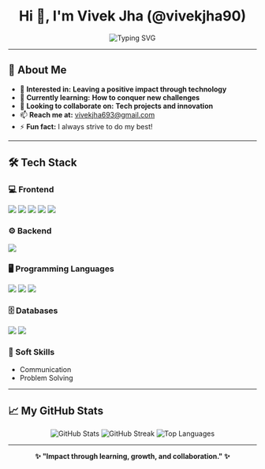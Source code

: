 <h1 align="center">Hi 👋, I'm Vivek Jha (@vivekjha90)</h1>
<p align="center">
  <img src="https://readme-typing-svg.demolab.com?font=Fira+Code&pause=1000&center=true&vCenter=true&width=435&lines=Impact+Maker;Tech+Collaborator;Lifelong+Learner" alt="Typing SVG" />
</p>

---

## 👤 About Me

- 👀 **Interested in:** <b>Leaving a positive impact through technology</b>
- 🌱 **Currently learning:** <b>How to conquer new challenges</b>
- 🤝 **Looking to collaborate on:** <b>Tech projects and innovation</b>
- 📫 **Reach me at:** [vivekjha693@gmail.com](mailto:vivekjha693@gmail.com)
- ⚡ **Fun fact:** I always strive to do my best!

---

## 🛠️ Tech Stack

### 💻 Frontend
<img src="https://img.shields.io/badge/HTML5-E34F26?style=flat-square&logo=html5&logoColor=white" />
<img src="https://img.shields.io/badge/CSS3-1572B6?style=flat-square&logo=css3&logoColor=white" />
<img src="https://img.shields.io/badge/JavaScript-F7DF1E?style=flat-square&logo=javascript&logoColor=black" />
<img src="https://img.shields.io/badge/Bootstrap-7952B3?style=flat-square&logo=bootstrap&logoColor=white" />
<img src="https://img.shields.io/badge/React-61DAFB?style=flat-square&logo=react&logoColor=black" />

### ⚙️ Backend
<img src="https://img.shields.io/badge/Node.js-339933?style=flat-square&logo=nodedotjs&logoColor=white" />

### 🖥️ Programming Languages
<img src="https://img.shields.io/badge/C++-00599C?style=flat-square&logo=cplusplus&logoColor=white" />
<img src="https://img.shields.io/badge/Java-007396?style=flat-square&logo=java&logoColor=white" />
<img src="https://img.shields.io/badge/JavaScript-F7DF1E?style=flat-square&logo=javascript&logoColor=black" />

### 🗄️ Databases
<img src="https://img.shields.io/badge/MongoDB-47A248?style=flat-square&logo=mongodb&logoColor=white" />
<img src="https://img.shields.io/badge/SQL-003B57?style=flat-square&logo=postgresql&logoColor=white" />

### 🧠 Soft Skills
- Communication
- Problem Solving

---

## 📈 My GitHub Stats

<p align="center">
  <img src="https://github-readme-stats.vercel.app/api?username=vivekjha90&show_icons=true&theme=radical" alt="GitHub Stats" />
  <img src="https://github-readme-streak-stats.herokuapp.com/?user=vivekjha90&theme=radical" alt="GitHub Streak" />
  <img src="https://github-readme-stats.vercel.app/api/top-langs/?username=vivekjha90&layout=compact&theme=radical" alt="Top Languages" />
</p>

---

<p align="center"><b>✨ "Impact through learning, growth, and collaboration." ✨</b></p>
